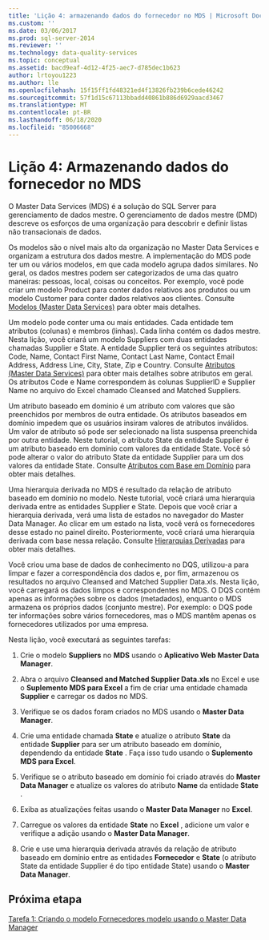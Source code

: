 ```yaml
---
title: 'Lição 4: armazenando dados do fornecedor no MDS | Microsoft Docs'
ms.custom: ''
ms.date: 03/06/2017
ms.prod: sql-server-2014
ms.reviewer: ''
ms.technology: data-quality-services
ms.topic: conceptual
ms.assetid: bacd9eaf-4d12-4f25-aec7-d785dec1b623
author: lrtoyou1223
ms.author: lle
ms.openlocfilehash: 15f15ff1fd48321ed4f13826fb239b6cede46242
ms.sourcegitcommit: 57f1d15c67113bbadd40861b886d6929aacd3467
ms.translationtype: MT
ms.contentlocale: pt-BR
ms.lasthandoff: 06/18/2020
ms.locfileid: "85006668"
---
```

# <a name="lesson-4-storing-supplier-data-in-mds"></a>Lição 4: Armazenando dados do fornecedor no MDS
  O Master Data Services (MDS) é a solução do SQL Server para gerenciamento de dados mestre. O gerenciamento de dados mestre (DMD) descreve os esforços de uma organização para descobrir e definir listas não transacionais de dados.  
  
 Os modelos são o nível mais alto da organização no Master Data Services e organizam a estrutura dos dados mestre. A implementação do MDS pode ter um ou vários modelos, em que cada modelo agrupa dados similares. No geral, os dados mestres podem ser categorizados de uma das quatro maneiras: pessoas, local, coisas ou conceitos. Por exemplo, você pode criar um modelo Product para conter dados relativos aos produtos ou um modelo Customer para conter dados relativos aos clientes. Consulte [Modelos (Master Data Services)](https://msdn.microsoft.com/library/ee633746.aspx) para obter mais detalhes.  
  
 Um modelo pode conter uma ou mais entidades. Cada entidade tem atributos (colunas) e membros (linhas). Cada linha contém os dados mestre. Nesta lição, você criará um modelo Suppliers com duas entidades chamadas Supplier e State. A entidade Supplier terá os seguintes atributos: Code, Name, Contact First Name, Contact Last Name, Contact Email Address, Address Line, City, State, Zip e Country. Consulte [Atributos (Master Data Services)](https://msdn.microsoft.com/library/ee633745.aspx) para obter mais detalhes sobre atributos em geral. Os atributos Code e Name correspondem às colunas SupplierID e Supplier Name no arquivo do Excel chamado Cleansed and Matched Suppliers.  
  
 Um atributo baseado em domínio é um atributo com valores que são preenchidos por membros de outra entidade. Os atributos baseados em domínio impedem que os usuários insiram valores de atributos inválidos. Um valor de atributo só pode ser selecionado na lista suspensa preenchida por outra entidade. Neste tutorial, o atributo State da entidade Supplier é um atributo baseado em domínio com valores da entidade State. Você só pode alterar o valor do atributo State da entidade Supplier para um dos valores da entidade State. Consulte [Atributos com Base em Domínio](../master-data-services/domain-based-attributes-master-data-services.md) para obter mais detalhes.  
  
 Uma hierarquia derivada no MDS é resultado da relação de atributo baseado em domínio no modelo. Neste tutorial, você criará uma hierarquia derivada entre as entidades Supplier e State. Depois que você criar a hierarquia derivada, verá uma lista de estados no navegador do Master Data Manager. Ao clicar em um estado na lista, você verá os fornecedores desse estado no painel direito. Posteriormente, você criará uma hierarquia derivada com base nessa relação. Consulte [Hierarquias Derivadas](../master-data-services/derived-hierarchies-master-data-services.md) para obter mais detalhes.  
  
 Você criou uma base de dados de conhecimento no DQS, utilizou-a para limpar e fazer a correspondência dos dados e, por fim, armazenou os resultados no arquivo Cleansed and Matched Supplier Data.xls. Nesta lição, você carregará os dados limpos e correspondentes no MDS. O DQS contém apenas as informações sobre os dados (metadados), enquanto o MDS armazena os próprios dados (conjunto mestre). Por exemplo: o DQS pode ter informações sobre vários fornecedores, mas o MDS mantêm apenas os fornecedores utilizados por uma empresa.  
  
 Nesta lição, você executará as seguintes tarefas:  
  
1.  Crie o modelo **Suppliers** no **MDS** usando o **Aplicativo Web Master Data Manager**.  
  
2.  Abra o arquivo **Cleansed and Matched Supplier Data.xls** no Excel e use o **Suplemento MDS para Excel** a fim de criar uma entidade chamada **Supplier** e carregar os dados no MDS.  
  
3.  Verifique se os dados foram criados no MDS usando o **Master Data Manager**.  
  
4.  Crie uma entidade chamada **State** e atualize o atributo **State** da entidade **Supplier** para ser um atributo baseado em domínio, dependendo da entidade **State** . Faça isso tudo usando o **Suplemento MDS para Excel**.  
  
5.  Verifique se o atributo baseado em domínio foi criado através do **Master Data Manager** e atualize os valores do atributo **Name** da entidade **State** .  
  
6.  Exiba as atualizações feitas usando o **Master Data Manager** no **Excel**.  
  
7.  Carregue os valores da entidade **State** no **Excel** , adicione um valor e verifique a adição usando o **Master Data Manager**.  
  
8.  Crie e use uma hierarquia derivada através da relação de atributo baseado em domínio entre as entidades **Fornecedor** e **State** (o atributo State da entidade Supplier é do tipo entidade State) usando o **Master Data Manager**.  
  
## <a name="next-step"></a>Próxima etapa  
 [Tarefa 1: Criando o modelo Fornecedores modelo usando o Master Data Manager](../../2014/tutorials/task-1-creating-suppliers-model-using-master-data-manager.md)  
  
  
